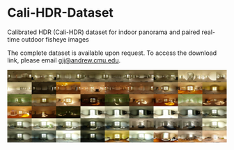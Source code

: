 # Cali-HDR-Dataset
Calibrated HDR (Cali-HDR) dataset for indoor panorama and paired real-time outdoor fisheye images

The complete dataset is available upon request. To access the download link, please email gji@andrew.cmu.edu. 

![Image Alt Text](scene.jpg)


